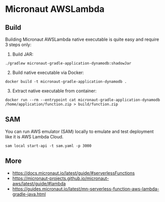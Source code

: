 # Micronaut AWSLambda

## Build

Building Micronaut AWSLambda native executable is quite easy and require 3 steps only:

1) Build JAR:
```shell
./gradlew micronaut-gradle-application-dynamodb:shadowJar
```

2) Build native executable via Docker:
```shell
docker build -t micronaut-gradle-application-dynamodb .
```

3) Extract native executable from container:
```shell
docker run --rm --entrypoint cat micronaut-gradle-application-dynamodb /home/application/function.zip > build/function.zip
```

## SAM

You can run AWS emulator (SAM) locally to emulate and test deployment like it is AWS Lambda Cloud.

```shell
sam local start-api -t sam.yaml -p 3000
```

## More
- https://docs.micronaut.io/latest/guide/#serverlessFunctions
- https://micronaut-projects.github.io/micronaut-aws/latest/guide/#lambda
- https://guides.micronaut.io/latest/mn-serverless-function-aws-lambda-gradle-java.html